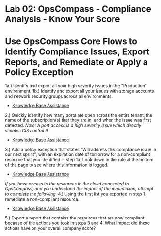# Lab 02: OpsCompass - Compliance Analysis - Know Your Score
# Use OpsCompass Core Flows to Identify Compliance Issues, Export Reports, and Remediate or Apply a Policy Exception

1a.) Identify and export all your high severity issues in the "Production" environment. 
1b.) Identify and export all your issues with storage accounts and network security groups across all environments.
  - [Knowledge Base Assistance](https://kb.opscompass.com/knowledge/export-compliance-report-all-resources) 
  
2.) Quickly identify how many ports are open across the entire tenant,  the name of the subscription(s) that they are in, and when the issue was first detected. 
*Note: A port access is a high severity issue which directly violates CIS control 9*

  - [Knowledge Base Assistance](https://kb.opscompass.com/knowledge/compliance-by-framework)
   
  
3.) Add a policy exception that states "Will address this compliance issue in our next sprint", with an expiration date of tomorrow for a non-compliant resource that you identified in step 1a. Look down in the rule at the bottom of the page to see where this information is logged. 

  - [Knowledge Base Assistance](https://kb.opscompass.com/knowledge/policy-exception)


*If you have access to the resources in the cloud connected to OpsCompass, and you understand the impact of the remediation, attempt to complete the following.*
4.) Using the first list you exported in step 1, remediate a non-compliant resource. 

  - [Knowledge Base Assistance](https://kb.opscompass.com/knowledge/how-do-i-remediate)

5.) Export a report that contains the resources that are now compliant because of the actions you took in steps 3 and 4. What impact did these actions have on your overall company score? 